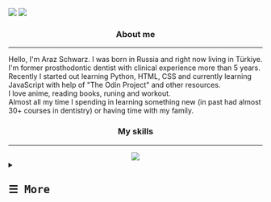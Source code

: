 ![](https://komarev.com/ghpvc/?username=Ailadir&style=plastic)
![](https://komarev.com/ghpvc/?username=your-github-username)

<div align = "center">
<h3>About me</h3>
<hr>
</div>
Hello, I'm Araz Schwarz. I was born in Russia and right now living in Türkiye. I'm former prosthodontic dentist with clinical experience more than 5 years. Recently I started out learning Python, HTML, CSS and currently learning JavaScript with help of "The Odin Project" and other resources.
<br>
I love anime, reading books, runing and workout.
<br>
Almost all my time I spending in learning something new (in past had almost 30+ courses in dentistry) or having time with my family.
<div align = "center">
<!--MySKills-->
<h3>My skills</h3>
<hr>

<img src="https://skillicons.dev/icons?i=git,html,css,regex,py" />
</div>
<details align ="left">
<summary><h2><samp>&#9776; More</samp></h2></summary>
    <p align="center"
        <br>
        <a href="https://github.com/Ailadir"> <img height="180em" src="https://github-readme-stats.vercel.app/api?username=Ailadir&show_icons=true&theme=dracula&include_all_commits=true&count_private=true/"></a>
        <br>
        <p>Find me on:</p>
        <!--Linkedin-->
        <a href="https://www.linkedin.com/in/dmdschwarz/" target="_blank"><img alt="Linkedin" src="https://img.shields.io/badge/-Linkedin-0A66C2?style=flat-square&logo=Linkedin&logoColor=white">
        <!--Facebook-->
        </a>
        <a href="https://www.facebook.com/DMD.Schwarz" target="_blank"><img alt="Facebook" src="https://img.shields.io/badge/-Facebook-1877F2?style=flat-square&logo=Facebook&logoColor=white">
        </a>
        <!--Gmail-->
        <a href="mailto:dmd.schwarz@gmail.com" target="_blank"><img alt="Gmail" src="https://img.shields.io/badge/-Gmail-EA4335?style=flat-square&logo=Gmail&logoColor=white">
        </a>
    
    </p>
![](https://hits.seeyoufarm.com/api/count/incr/badge.svg?url=https%3A%2F%2Fgithub.com%2FAiladir&count_bg=%2379C83D&title_bg=%23555555&icon=githubactions.svg&icon_color=%23E7E7E7&title=views&edge_flat=false)

</details>

